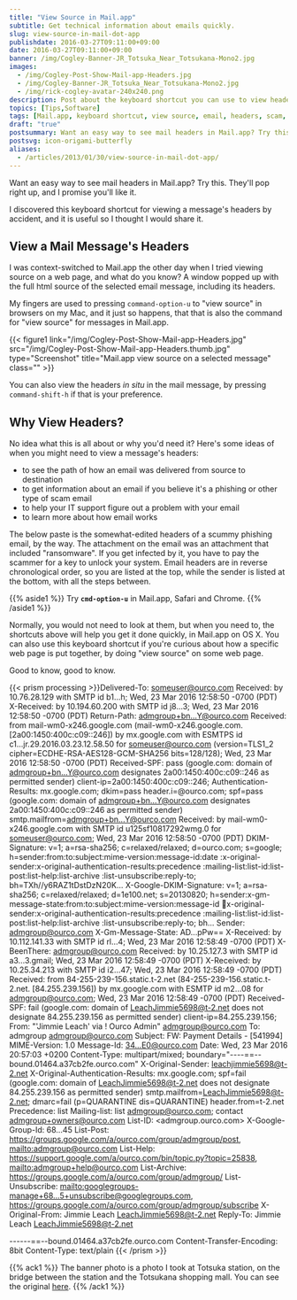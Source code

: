 ```yaml
---
title: "View Source in Mail.app"
subtitle: Get technical information about emails quickly.
slug: view-source-in-mail-dot-app
publishdate: 2016-03-27T09:11:00+09:00
date: 2016-03-27T09:11:00+09:00
banner: /img/Cogley-Banner-JR_Totsuka_Near_Totsukana-Mono2.jpg
images:
  - /img/Cogley-Post-Show-Mail-app-Headers.jpg
  - /img/Cogley-Banner-JR_Totsuka_Near_Totsukana-Mono2.jpg
  - /img/rick-cogley-avatar-240x240.png
description: Post about the keyboard shortcut you can use to view headers of emails in OS X Mail.app, and how this is the same as view-source in Safari, by Rick Cogley.
topics: [Tips,Software]
tags: [Mail.app, keyboard shortcut, view source, email, headers, scam, phishing, trace, osx]
draft: "true"
postsummary: Want an easy way to see mail headers in Mail.app? Try this trick and they'll pop right up. I promise you'll like it.
postsvg: icon-origami-butterfly
aliases:
  - /articles/2013/01/30/view-source-in-mail-dot-app/
---
```


Want an easy way to see mail headers in Mail.app? Try this. They'll pop right up, and I promise you'll like it.

<!--more-->

I discovered this keyboard shortcut for viewing a message's headers by accident, and it is useful so I thought I would share it.

## View a Mail Message's Headers

I was context-switched to Mail.app the other day when I tried viewing source on a web page, and what do you know? A window popped up with the full html source of the selected email message, including its headers.

My fingers are used to pressing ``command-option-u`` to "view source" in browsers on my Mac, and it just so happens, that that is also the command for "view source" for messages in Mail.app.

{{< figure1 link="/img/Cogley-Post-Show-Mail-app-Headers.jpg" src="/img/Cogley-Post-Show-Mail-app-Headers.thumb.jpg" type="Screenshot" title="Mail.app view source on a selected message" class="" >}}

You can also view the headers _in situ_ in the mail message, by pressing ``command-shift-h`` if that is your preference.

## Why View Headers?

No idea what this is all about or why you'd need it? Here's some ideas of when you might need to view a message's headers:

* to see the path of how an email was delivered from source to destination
* to get information about an email if you believe it's a phishing or other type of scam email
* to help your IT support figure out a problem with your email
* to learn more about how email works

The below paste is the somewhat-edited headers of a scummy phishing email, by the way. The attachment on the email was an attachment that included "ransomware". If you get infected by it, you have to pay the scammer for a key to unlock your system. Email headers are in reverse chronological order, so you are listed at the top, while the sender is listed at the bottom, with all the steps between.  

{{% aside1 %}}
Try **``cmd-option-u``** in Mail.app, Safari and Chrome.
{{% /aside1 %}}

Normally, you would not need to look at them, but when you need to, the shortcuts above will help you get it done quickly, in Mail.app on OS X. You can also use this keyboard shortcut if you're curious about how a specific web page is put together, by doing "view source" on some web page.

Good to know, good to know.

{{< prism processing >}}Delivered-To: someuser@ourco.com
Received: by 10.76.28.129 with SMTP id b1...h;
        Wed, 23 Mar 2016 12:58:50 -0700 (PDT)
X-Received: by 10.194.60.200 with SMTP id j8...3;
        Wed, 23 Mar 2016 12:58:50 -0700 (PDT)
Return-Path: <admgroup+bn...Y@ourco.com>
Received: from mail-wm0-x246.google.com (mail-wm0-x246.google.com. [2a00:1450:400c:c09::246])
        by mx.google.com with ESMTPS id c1...jr.29.2016.03.23.12.58.50
        for <someuser@ourco.com>
        (version=TLS1_2 cipher=ECDHE-RSA-AES128-GCM-SHA256 bits=128/128);
        Wed, 23 Mar 2016 12:58:50 -0700 (PDT)
Received-SPF: pass (google.com: domain of admgroup+bn...Y@ourco.com designates 2a00:1450:400c:c09::246 as permitted sender) client-ip=2a00:1450:400c:c09::246;
Authentication-Results: mx.google.com;
       dkim=pass header.i=@ourco.com;
       spf=pass (google.com: domain of admgroup+bn...Y@ourco.com designates 2a00:1450:400c:c09::246 as permitted sender) smtp.mailfrom=admgroup+bn...Y@ourco.com
Received: by mail-wm0-x246.google.com with SMTP id u125sf10817292wmg.0
        for <someuser@ourco.com>; Wed, 23 Mar 2016 12:58:50 -0700 (PDT)
DKIM-Signature: v=1; a=rsa-sha256; c=relaxed/relaxed;
        d=ourco.com; s=google;
        h=sender:from:to:subject:mime-version:message-id:date
         :x-original-sender:x-original-authentication-results:precedence
         :mailing-list:list-id:list-post:list-help:list-archive
         :list-unsubscribe:reply-to;
        bh=TXh//y6RAZ1tDstDzN20K...
X-Google-DKIM-Signature: v=1; a=rsa-sha256; c=relaxed/relaxed;
        d=1e100.net; s=20130820;
        h=sender:x-gm-message-state:from:to:subject:mime-version:message-id
         :date:x-original-sender:x-original-authentication-results:precedence
         :mailing-list:list-id:list-post:list-help:list-archive
         :list-unsubscribe:reply-to;
        bh...
Sender: admgroup@ourco.com
X-Gm-Message-State: AD...pPw==
X-Received: by 10.112.141.33 with SMTP id rl...4;
        Wed, 23 Mar 2016 12:58:49 -0700 (PDT)
X-BeenThere: admgroup@ourco.com
Received: by 10.25.127.3 with SMTP id a3...3.gmail; Wed, 23 Mar 2016
 12:58:49 -0700 (PDT)
X-Received: by 10.25.34.213 with SMTP id i2...47;
        Wed, 23 Mar 2016 12:58:49 -0700 (PDT)
Received: from 84-255-239-156.static.t-2.net (84-255-239-156.static.t-2.net. [84.255.239.156])
        by mx.google.com with ESMTP id m2...08
        for <admgroup@ourco.com>;
        Wed, 23 Mar 2016 12:58:49 -0700 (PDT)
Received-SPF: fail (google.com: domain of LeachJimmie5698@t-2.net does not designate 84.255.239.156 as permitted sender) client-ip=84.255.239.156;
From: "'Jimmie Leach' via ! Ourco Admin" <admgroup@ourco.com>
To: admgroup <admgroup@ourco.com>
Subject: FW: Payment Details - [541994]
MIME-Version: 1.0
Message-Id: <34...E0@ourco.com>
Date: Wed, 23 Mar 2016 20:57:03 +0200
Content-Type: multipart/mixed;
	boundary="----==--bound.01464.a37cb2fe.ourco.com"
X-Original-Sender: leachjimmie5698@t-2.net
X-Original-Authentication-Results: mx.google.com;       spf=fail (google.com:
 domain of LeachJimmie5698@t-2.net does not designate 84.255.239.156 as
 permitted sender) smtp.mailfrom=LeachJimmie5698@t-2.net;       dmarc=fail
 (p=QUARANTINE dis=QUARANTINE) header.from=t-2.net
Precedence: list
Mailing-list: list admgroup@ourco.com; contact admgroup+owners@ourco.com
List-ID: <admgroup.ourco.com>
X-Google-Group-Id: 68...45
List-Post: <https://groups.google.com/a/ourco.com/group/admgroup/post>,
 <mailto:admgroup@ourco.com>
List-Help: <https://support.google.com/a/ourco.com/bin/topic.py?topic=25838>,
 <mailto:admgroup+help@ourco.com>
List-Archive: <https://groups.google.com/a/ourco.com/group/admgroup/>
List-Unsubscribe: <mailto:googlegroups-manage+68...5+unsubscribe@googlegroups.com>,
 <https://groups.google.com/a/ourco.com/group/admgroup/subscribe>
X-Original-From: Jimmie Leach <LeachJimmie5698@t-2.net>
Reply-To: Jimmie Leach <LeachJimmie5698@t-2.net>

------==--bound.01464.a37cb2fe.ourco.com
Content-Transfer-Encoding: 8bit
Content-Type: text/plain
{{< /prism >}}


{{% ack1 %}}
The banner photo is a photo I took at Totsuka station, on the bridge between the station and the Totsukana shopping mall. You can see the original [here](https://www.flickr.com/photos/rickcogley/5135448447).
{{% /ack1 %}}
